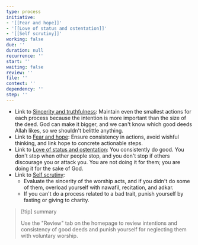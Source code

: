 ```yaml
---
type: process
initiative:
- '[[Fear and hope]]'
- '[[Love of status and ostentation]]'
- '[[Self scrutiny]]'
working: false
due: ''
duration: null
recurrence: ''
start: ''
waiting: false
review: ''
file: ''
context: ''
dependency: ''
step: ''
---
```


* Link to [Sincerity and truthfulness](Initiatives/good%20traits/Sincerity%20and%20truthfulness.md): Maintain even the smallest actions for each process because the intention is more important than the size of the deed. God can make it bigger, and we can't know which good deeds Allah likes, so we shouldn't belittle anything.
* Link to [Fear and hope](Initiatives/good%20traits/Fear%20and%20hope.md): Ensure consistency in actions, avoid wishful thinking, and link hope to concrete actionable steps.
* Link to [Love of status and ostentation](Initiatives/bad%20traits/Love%20of%20status%20and%20ostentation.md): You consistently do good. You don't stop when other people stop, and you don't stop if others discourage you or attack you. You are not doing it for them; you are doing it for the sake of God.
* Link to [Self scrutiny](Initiatives/good%20traits/Self%20scrutiny.md):
	* Evaluate the sincerity of the worship acts, and if you didn't do some of them, overload yourself with nawafil, recitation, and adkar.
	* If you can't do a process related to a bad trait, punish yourself by fasting or giving to charity.

> [!tip] summary
> 
> 
> Use the "Review" tab on the homepage to review intentions and consistency of good deeds and punish yourself for neglecting them with voluntary worship.
> 


